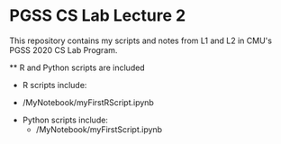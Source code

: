 # PGSS CS Lab Lecture 2

This repository contains my scripts and notes from L1 and L2 in CMU's PGSS 2020 CS Lab Program.

** R and Python scripts are included
- R scripts include:
 * /MyNotebook/myFirstRScript.ipynb

- Python scripts include:
  * /MyNotebook/myFirstScript.ipynb
